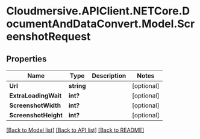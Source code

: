 # Cloudmersive.APIClient.NETCore.DocumentAndDataConvert.Model.ScreenshotRequest
## Properties

Name | Type | Description | Notes
------------ | ------------- | ------------- | -------------
**Url** | **string** |  | [optional] 
**ExtraLoadingWait** | **int?** |  | [optional] 
**ScreenshotWidth** | **int?** |  | [optional] 
**ScreenshotHeight** | **int?** |  | [optional] 

[[Back to Model list]](../README.md#documentation-for-models) [[Back to API list]](../README.md#documentation-for-api-endpoints) [[Back to README]](../README.md)

